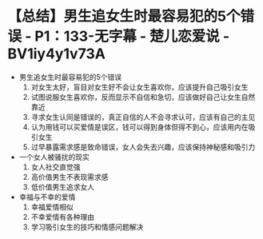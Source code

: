 # 【总结】男生追女生时最容易犯的5个错误 - P1：133-无字幕 - 楚儿恋爱说 - BV1iy4y1v73A

-   男生追女生时最容易犯的5个错误
    1.  对女生太好，盲目对女生好不会让女生喜欢你，应该提升自己吸引女生
    2.  试图说服女生喜欢你，反而显示不自信和急切，应该做好自己让女生自然靠近
    3.  寻求女生认同是错误的，真正自信的人不会寻求认可，应该有自己的主见
    4.  认为用钱可以买爱情是误区，钱可以得到身体但得不到心，应该用内在吸引女生
    5.  过早暴露需求感是致命错误，女人会失去兴趣，应该保持神秘感和吸引力
-   一个女人被骚扰的现实
    1.  女人社交直觉强
    2.  高价值男生不表现需求感
    3.  低价值男生追求女人
-   幸福与不幸的爱情
    1.  幸福爱情相似
    2.  不幸爱情有各种理由
    3.  学习吸引女生的技巧和情感问题解决